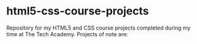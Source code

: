 # html5-css-course-projects
Repository for my HTML5 and CSS course projects completed during my time at The Tech Academy.
Projects of note are:

